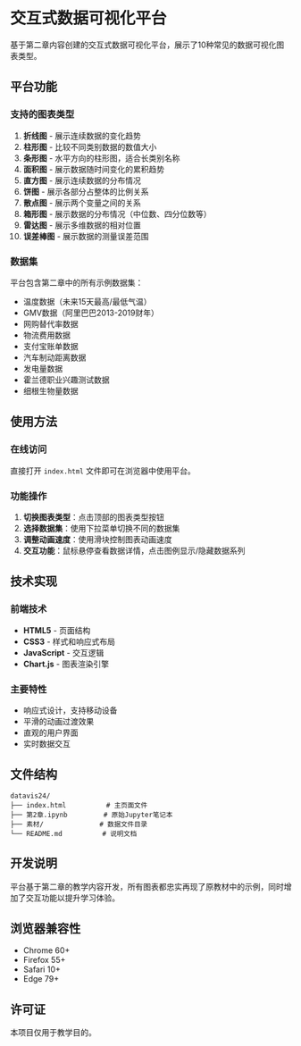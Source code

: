 # 交互式数据可视化平台

基于第二章内容创建的交互式数据可视化平台，展示了10种常见的数据可视化图表类型。

## 平台功能

### 支持的图表类型
1. **折线图** - 展示连续数据的变化趋势
2. **柱形图** - 比较不同类别数据的数值大小
3. **条形图** - 水平方向的柱形图，适合长类别名称
4. **面积图** - 展示数据随时间变化的累积趋势
5. **直方图** - 展示连续数据的分布情况
6. **饼图** - 展示各部分占整体的比例关系
7. **散点图** - 展示两个变量之间的关系
8. **箱形图** - 展示数据的分布情况（中位数、四分位数等）
9. **雷达图** - 展示多维数据的相对位置
10. **误差棒图** - 展示数据的测量误差范围

### 数据集
平台包含第二章中的所有示例数据集：
- 温度数据（未来15天最高/最低气温）
- GMV数据（阿里巴巴2013-2019财年）
- 网购替代率数据
- 物流费用数据
- 支付宝账单数据
- 汽车制动距离数据
- 发电量数据
- 霍兰德职业兴趣测试数据
- 细根生物量数据

## 使用方法

### 在线访问
直接打开 `index.html` 文件即可在浏览器中使用平台。

### 功能操作
1. **切换图表类型**：点击顶部的图表类型按钮
2. **选择数据集**：使用下拉菜单切换不同的数据集
3. **调整动画速度**：使用滑块控制图表动画速度
4. **交互功能**：鼠标悬停查看数据详情，点击图例显示/隐藏数据系列

## 技术实现

### 前端技术
- **HTML5** - 页面结构
- **CSS3** - 样式和响应式布局
- **JavaScript** - 交互逻辑
- **Chart.js** - 图表渲染引擎

### 主要特性
- 响应式设计，支持移动设备
- 平滑的动画过渡效果
- 直观的用户界面
- 实时数据交互

## 文件结构
```
datavis24/
├── index.html          # 主页面文件
├── 第2章.ipynb         # 原始Jupyter笔记本
├── 素材/              # 数据文件目录
└── README.md          # 说明文档
```

## 开发说明

平台基于第二章的教学内容开发，所有图表都忠实再现了原教材中的示例，同时增加了交互功能以提升学习体验。

## 浏览器兼容性
- Chrome 60+
- Firefox 55+
- Safari 10+
- Edge 79+

## 许可证
本项目仅用于教学目的。